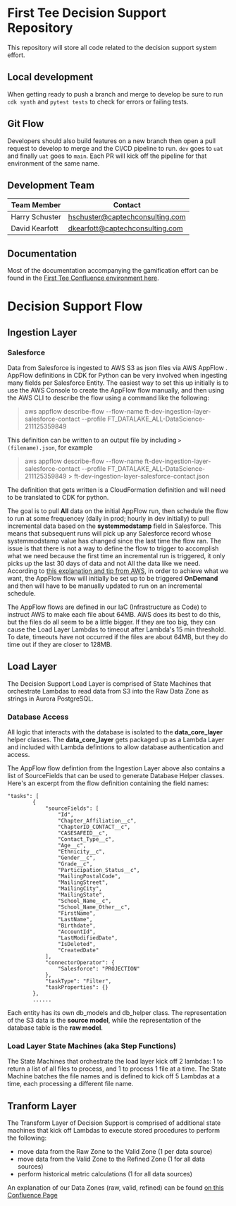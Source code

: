 # First Tee Decision Support Repository
This repository will store all code related to the decision support system effort.

## Local development
When getting ready to push a branch and merge to develop be sure to run `cdk synth` and `pytest tests` to check for errors or failing tests.

## Git Flow
Developers should also build features on a new branch then open a pull request to develop to merge and the CI/CD pipeline to run. `dev` goes to `uat` and finally `uat` goes to `main`. Each PR will kick off the pipeline for that environment of the same name.

## Development Team
|Team Member|Contact|
|---|---|
|Harry Schuster|hschuster@captechconsulting.com|
|David Kearfott|dkearfott@captechconsulting.com|


## Documentation
Most of the documentation accompanying the gamification effort can be found in the [First Tee Confluence environment here](https://firsttee.atlassian.net/wiki/spaces/DSS/overview?homepageId=475824403).


# Decision Support Flow

## Ingestion Layer
### Salesforce
Data from Salesforce is ingested to AWS S3 as json files via AWS AppFlow . AppFlow definitions in CDK for Python can be very involved when ingesting many fields per Salesforce Entity.  The easiest way to set this up initially is to use the AWS Console to create the AppFlow flow manually, and then using the AWS CLI to describe the flow using a command like the following: 
>  aws appflow describe-flow --flow-name ft-dev-ingestion-layer-salesforce-contact --profile FT_DATALAKE_ALL-DataScience-211125359849 

This definition can be written to an output file by including `> (filename).json`, for example
> aws appflow describe-flow --flow-name ft-dev-ingestion-layer-salesforce-contact --profile FT_DATALAKE_ALL-DataScience-211125359849  > ft-dev-ingestion-layer-salesforce-contact.json

The definition that gets written is a CloudFormation definition and will need to be translated to CDK for python.  

The goal is to pull **All** data on the initial AppFlow run, then schedule the flow to run at some frequencey (daily in prod; hourly in dev initially) to pull incremental data based on the **systemmodstamp** field in Salesforce.  This means that subsequent runs will pick up any Salesforce record whose systemmodstamp value has changed since the last time the flow ran.  The issue is that there is not a way to define the flow to trigger to accomplish what we need because the first time an incremental run is triggered, it only picks up the last 30 days of data and not All the data like we need. According to [this explanation and tip from AWS](https://docs.aws.amazon.com/pt_br/appflow/latest/userguide/flow-triggers.html), in order to achieve what we want, the AppFlow flow will initially be set up to be triggered **OnDemand** and then will have to be manually updated to run on an incremental schedule.

The AppFlow flows are defined in our IaC (Infrastructure as Code) to instruct AWS to make each file about 64MB.  AWS does its best to do this, but the files do all seem to be a little bigger.  If they are too big, they can cause the Load Layer Lambdas to timeout after Lambda's 15 min threshold.  To date, timeouts have not occurred if the files are about 64MB, but they do time out if they are closer to 128MB.

## Load Layer
The Decision Support Load Layer is comprised of State Machines that orchestrate Lambdas to read data from S3 into the Raw Data Zone as strings in Aurora PostgreSQL.  
### Database Access
All logic that interacts with the database is isolated to the **data_core_layer** helper classes.  The **data_core_layer** gets packaged up as a Lambda Layer and included with Lambda defintions to allow database authentication and access.

The AppFlow flow defintion from the Ingestion Layer above also contains a list of SourceFields that can be used to generate Database Helper classes.  Here's an excerpt from the flow definition containing the field names:
```
"tasks": [
        {
            "sourceFields": [
                "Id",
                "Chapter_Affiliation__c",
                "ChapterID_CONTACT__c",
                "CASESAFEID__c",
                "Contact_Type__c",
                "Age__c",
                "Ethnicity__c",
                "Gender__c",
                "Grade__c",
                "Participation_Status__c",
                "MailingPostalCode",
                "MailingStreet",
                "MailingCity",
                "MailingState",
                "School_Name__c",
                "School_Name_Other__c",
                "FirstName",
                "LastName",
                "Birthdate",
                "AccountId",
                "LastModifiedDate",
                "IsDeleted",
                "CreatedDate"
            ],
            "connectorOperator": {
                "Salesforce": "PROJECTION"
            },
            "taskType": "Filter",
            "taskProperties": {}
        },
        ......
```

Each entity has its own db_models and db_helper class.  The representation of the S3 data is the **source model**, while the representation of the database table is the **raw model**.

### Load Layer State Machines (aka Step Functions)

The State Machines that orchestrate the load layer kick off 2 lambdas: 1 to return a list of all files to process, and 1 to process 1 file at a time.  The State Machine batches the file names and is defined to kick off 5 Lambdas at a time, each processing a different file name.  

## Tranform Layer

The Transform Layer of Decision Support is comprised of additional state machines that kick off Lambdas to execute stored procedures to perform the following:
- move data from the Raw Zone to the Valid Zone (1 per data source)
- move data from the Valid Zone to the Refined Zone (1 for all data sources)
- perform historical metric calculations (1 for all data sources)

An explanation of our Data Zones (raw, valid, refined) can be found [on this Confluence Page](https://docs.aws.amazon.com/pt_br/appflow/latest/userguide/flow-triggers.html)